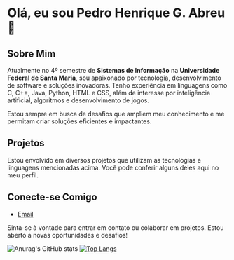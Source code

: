 # Olá, eu sou Pedro Henrique G. Abreu 👋

## Sobre Mim
Atualmente no 4º semestre de **Sistemas de Informação** na **Universidade Federal de Santa Maria**, sou apaixonado por tecnologia, desenvolvimento de software e soluções inovadoras. Tenho experiência em linguagens como C, C++, Java, Python, HTML e CSS, além de interesse por inteligência artificial, algoritmos e desenvolvimento de jogos.

Estou sempre em busca de desafios que ampliem meu conhecimento e me permitam criar soluções eficientes e impactantes.

## Projetos
Estou envolvido em diversos projetos que utilizam as tecnologias e linguagens mencionadas acima. Você pode conferir alguns deles aqui no meu perfil.

## Conecte-se Comigo
- [Email](mailto:pedroabreuiv@gmail.com)

Sinta-se à vontade para entrar em contato ou colaborar em projetos. Estou aberto a novas oportunidades e desafios!

![Anurag's GitHub stats](https://github-readme-stats.vercel.app/api?username=pedrohgabreu&show_icons=true&theme=transparent)
[![Top Langs](https://github-readme-stats.vercel.app/api/top-langs/?username=pedrohgabreu&layout=donut&theme=transparent)](https://github.com/pedrohgabreu/github-readme-stats)

